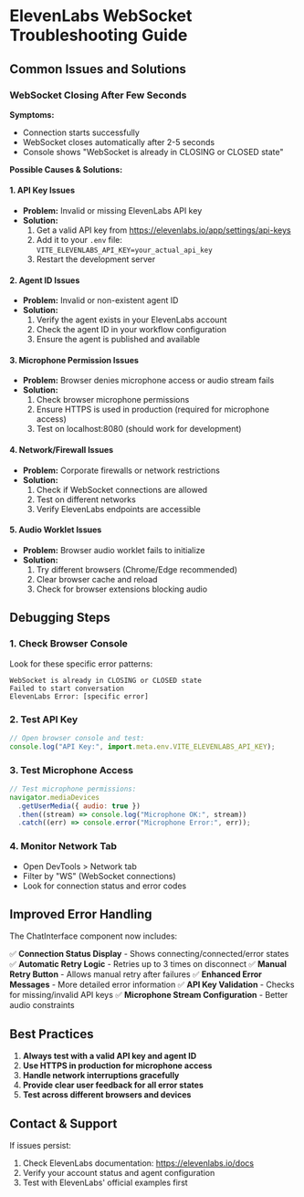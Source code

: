 # ElevenLabs WebSocket Troubleshooting Guide

## Common Issues and Solutions

### WebSocket Closing After Few Seconds

**Symptoms:**

- Connection starts successfully
- WebSocket closes automatically after 2-5 seconds
- Console shows "WebSocket is already in CLOSING or CLOSED state"

**Possible Causes & Solutions:**

#### 1. API Key Issues

- **Problem:** Invalid or missing ElevenLabs API key
- **Solution:**
  1. Get a valid API key from https://elevenlabs.io/app/settings/api-keys
  2. Add it to your `.env` file: `VITE_ELEVENLABS_API_KEY=your_actual_api_key`
  3. Restart the development server

#### 2. Agent ID Issues

- **Problem:** Invalid or non-existent agent ID
- **Solution:**
  1. Verify the agent exists in your ElevenLabs account
  2. Check the agent ID in your workflow configuration
  3. Ensure the agent is published and available

#### 3. Microphone Permission Issues

- **Problem:** Browser denies microphone access or audio stream fails
- **Solution:**
  1. Check browser microphone permissions
  2. Ensure HTTPS is used in production (required for microphone access)
  3. Test on localhost:8080 (should work for development)

#### 4. Network/Firewall Issues

- **Problem:** Corporate firewalls or network restrictions
- **Solution:**
  1. Check if WebSocket connections are allowed
  2. Test on different networks
  3. Verify ElevenLabs endpoints are accessible

#### 5. Audio Worklet Issues

- **Problem:** Browser audio worklet fails to initialize
- **Solution:**
  1. Try different browsers (Chrome/Edge recommended)
  2. Clear browser cache and reload
  3. Check for browser extensions blocking audio

## Debugging Steps

### 1. Check Browser Console

Look for these specific error patterns:

```
WebSocket is already in CLOSING or CLOSED state
Failed to start conversation
ElevenLabs Error: [specific error]
```

### 2. Test API Key

```javascript
// Open browser console and test:
console.log("API Key:", import.meta.env.VITE_ELEVENLABS_API_KEY);
```

### 3. Test Microphone Access

```javascript
// Test microphone permissions:
navigator.mediaDevices
  .getUserMedia({ audio: true })
  .then((stream) => console.log("Microphone OK:", stream))
  .catch((err) => console.error("Microphone Error:", err));
```

### 4. Monitor Network Tab

- Open DevTools > Network tab
- Filter by "WS" (WebSocket connections)
- Look for connection status and error codes

## Improved Error Handling

The ChatInterface component now includes:

✅ **Connection Status Display** - Shows connecting/connected/error states
✅ **Automatic Retry Logic** - Retries up to 3 times on disconnect
✅ **Manual Retry Button** - Allows manual retry after failures
✅ **Enhanced Error Messages** - More detailed error information
✅ **API Key Validation** - Checks for missing/invalid API keys
✅ **Microphone Stream Configuration** - Better audio constraints

## Best Practices

1. **Always test with a valid API key and agent ID**
2. **Use HTTPS in production for microphone access**
3. **Handle network interruptions gracefully**
4. **Provide clear user feedback for all error states**
5. **Test across different browsers and devices**

## Contact & Support

If issues persist:

1. Check ElevenLabs documentation: https://elevenlabs.io/docs
2. Verify your account status and agent configuration
3. Test with ElevenLabs' official examples first
